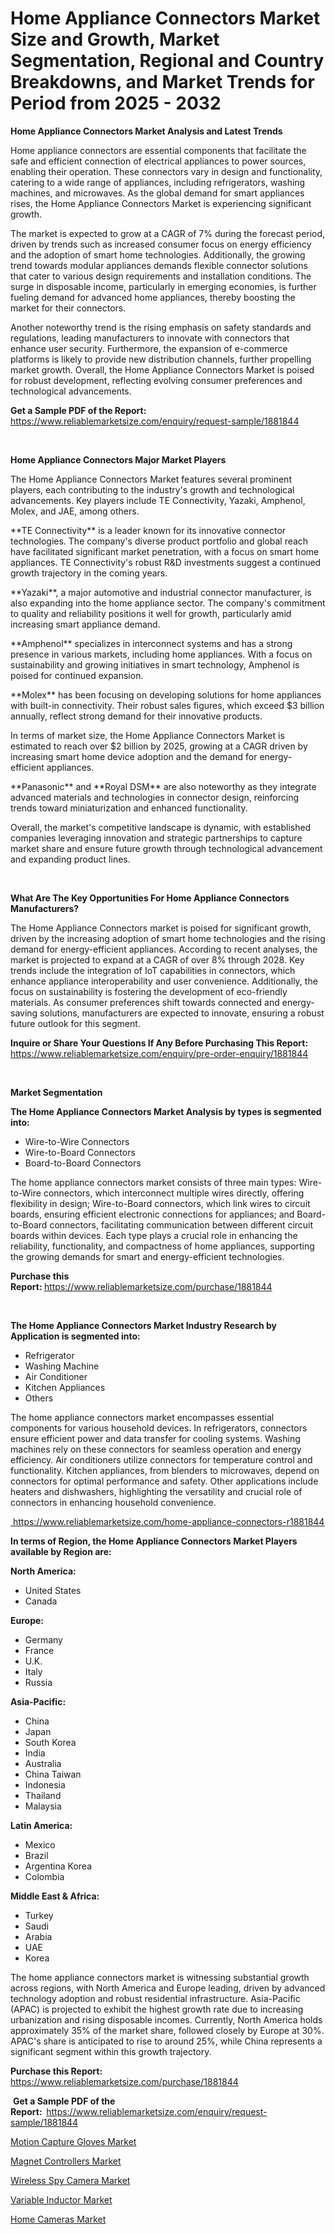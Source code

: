 <p><h1>Home Appliance Connectors Market Size and Growth, Market Segmentation, Regional and Country Breakdowns, and Market Trends for Period from 2025 -  2032</h1></p><p><strong>Home Appliance Connectors Market Analysis and Latest Trends</strong></p>
<p><p>Home appliance connectors are essential components that facilitate the safe and efficient connection of electrical appliances to power sources, enabling their operation. These connectors vary in design and functionality, catering to a wide range of appliances, including refrigerators, washing machines, and microwaves. As the global demand for smart appliances rises, the Home Appliance Connectors Market is experiencing significant growth.</p><p>The market is expected to grow at a CAGR of 7% during the forecast period, driven by trends such as increased consumer focus on energy efficiency and the adoption of smart home technologies. Additionally, the growing trend towards modular appliances demands flexible connector solutions that cater to various design requirements and installation conditions. The surge in disposable income, particularly in emerging economies, is further fueling demand for advanced home appliances, thereby boosting the market for their connectors.</p><p>Another noteworthy trend is the rising emphasis on safety standards and regulations, leading manufacturers to innovate with connectors that enhance user security. Furthermore, the expansion of e-commerce platforms is likely to provide new distribution channels, further propelling market growth. Overall, the Home Appliance Connectors Market is poised for robust development, reflecting evolving consumer preferences and technological advancements.</p></p>
<p><strong>Get a Sample PDF of the Report:&nbsp;</strong> <a href="https://www.reliablemarketsize.com/enquiry/request-sample/1881844?utm_campaign=1833&utm_medium=2&utm_source=Github&utm_content=ia&utm_term=06042025&utm_id=home-appliance-connectors">https://www.reliablemarketsize.com/enquiry/request-sample/1881844</a></p>
<p>&nbsp;</p>
<p><strong>Home Appliance Connectors Major Market Players</strong></p>
<p><p>The Home Appliance Connectors Market features several prominent players, each contributing to the industry's growth and technological advancements. Key players include TE Connectivity, Yazaki, Amphenol, Molex, and JAE, among others.</p><p>**TE Connectivity** is a leader known for its innovative connector technologies. The company's diverse product portfolio and global reach have facilitated significant market penetration, with a focus on smart home appliances. TE Connectivity's robust R&D investments suggest a continued growth trajectory in the coming years.</p><p>**Yazaki**, a major automotive and industrial connector manufacturer, is also expanding into the home appliance sector. The company's commitment to quality and reliability positions it well for growth, particularly amid increasing smart appliance demand.</p><p>**Amphenol** specializes in interconnect systems and has a strong presence in various markets, including home appliances. With a focus on sustainability and growing initiatives in smart technology, Amphenol is poised for continued expansion.</p><p>**Molex** has been focusing on developing solutions for home appliances with built-in connectivity. Their robust sales figures, which exceed $3 billion annually, reflect strong demand for their innovative products.</p><p>In terms of market size, the Home Appliance Connectors Market is estimated to reach over $2 billion by 2025, growing at a CAGR driven by increasing smart home device adoption and the demand for energy-efficient appliances.</p><p>**Panasonic** and **Royal DSM** are also noteworthy as they integrate advanced materials and technologies in connector design, reinforcing trends toward miniaturization and enhanced functionality.</p><p>Overall, the market's competitive landscape is dynamic, with established companies leveraging innovation and strategic partnerships to capture market share and ensure future growth through technological advancement and expanding product lines.</p></p>
<p>&nbsp;</p>
<p><strong>What Are The Key Opportunities For Home Appliance Connectors Manufacturers?</strong></p>
<p><p>The Home Appliance Connectors market is poised for significant growth, driven by the increasing adoption of smart home technologies and the rising demand for energy-efficient appliances. According to recent analyses, the market is projected to expand at a CAGR of over 8% through 2028. Key trends include the integration of IoT capabilities in connectors, which enhance appliance interoperability and user convenience. Additionally, the focus on sustainability is fostering the development of eco-friendly materials. As consumer preferences shift towards connected and energy-saving solutions, manufacturers are expected to innovate, ensuring a robust future outlook for this segment.</p></p>
<p><strong>Inquire or Share Your Questions If Any Before Purchasing This Report:</strong> <a href="https://www.reliablemarketsize.com/enquiry/pre-order-enquiry/1881844?utm_campaign=1833&utm_medium=2&utm_source=Github&utm_content=ia&utm_term=06042025&utm_id=home-appliance-connectors">https://www.reliablemarketsize.com/enquiry/pre-order-enquiry/1881844</a></p>
<p>&nbsp;</p>
<p><strong>Market Segmentation</strong></p>
<p><strong>The Home Appliance Connectors Market Analysis by types is segmented into:</strong></p>
<p><ul><li>Wire-to-Wire Connectors</li><li>Wire-to-Board Connectors</li><li>Board-to-Board Connectors</li></ul></p>
<p><p>The home appliance connectors market consists of three main types: Wire-to-Wire connectors, which interconnect multiple wires directly, offering flexibility in design; Wire-to-Board connectors, which link wires to circuit boards, ensuring efficient electronic connections for appliances; and Board-to-Board connectors, facilitating communication between different circuit boards within devices. Each type plays a crucial role in enhancing the reliability, functionality, and compactness of home appliances, supporting the growing demands for smart and energy-efficient technologies.</p></p>
<p><strong>Purchase this Report:&nbsp;</strong><a href="https://www.reliablemarketsize.com/purchase/1881844?utm_campaign=1833&utm_medium=2&utm_source=Github&utm_content=ia&utm_term=06042025&utm_id=home-appliance-connectors">https://www.reliablemarketsize.com/purchase/1881844</a></p>
<p>&nbsp;</p>
<p><strong>The Home Appliance Connectors Market Industry Research by Application is segmented into:</strong></p>
<p><ul><li>Refrigerator</li><li>Washing Machine</li><li>Air Conditioner</li><li>Kitchen Appliances</li><li>Others</li></ul></p>
<p><p>The home appliance connectors market encompasses essential components for various household devices. In refrigerators, connectors ensure efficient power and data transfer for cooling systems. Washing machines rely on these connectors for seamless operation and energy efficiency. Air conditioners utilize connectors for temperature control and functionality. Kitchen appliances, from blenders to microwaves, depend on connectors for optimal performance and safety. Other applications include heaters and dishwashers, highlighting the versatility and crucial role of connectors in enhancing household convenience.</p></p>
<p><a href="https://www.reliablemarketsize.com/home-appliance-connectors-r1881844?utm_campaign=1833&utm_medium=2&utm_source=Github&utm_content=ia&utm_term=06042025&utm_id=home-appliance-connectors">&nbsp;https://www.reliablemarketsize.com/home-appliance-connectors-r1881844</a></p>
<p><strong>In terms of Region, the Home Appliance Connectors Market Players available by Region are:</strong></p>
<p>
    <p> <strong> North America: </strong>
        <ul>
            <li>United States</li>
            <li>Canada</li>
        </ul>
        </p> 
    <p> <strong> Europe: </strong>
        <ul>
            <li>Germany</li>
            <li>France</li>
            <li>U.K.</li>
            <li>Italy</li>
            <li>Russia</li>
        </ul>
        </p> 
    <p> <strong> Asia-Pacific: </strong>
        <ul>
            <li>China</li>
            <li>Japan</li>
            <li>South Korea</li>
            <li>India</li>
            <li>Australia</li>
            <li>China Taiwan</li>
            <li>Indonesia</li>
            <li>Thailand</li>
            <li>Malaysia</li>
        </ul>
        </p> 
    <p> <strong> Latin America: </strong>
        <ul>
            <li>Mexico</li>
            <li>Brazil</li>
            <li>Argentina Korea</li>
            <li>Colombia</li>
        </ul>
        </p> 
    <p> <strong> Middle East & Africa: </strong>
        <ul>
            <li>Turkey</li>
            <li>Saudi</li>
            <li>Arabia</li>
            <li>UAE</li>
            <li>Korea</li>
        </ul>
    </p>
    </p>
<p><p>The home appliance connectors market is witnessing substantial growth across regions, with North America and Europe leading, driven by advanced technology adoption and robust residential infrastructure. Asia-Pacific (APAC) is projected to exhibit the highest growth rate due to increasing urbanization and rising disposable incomes. Currently, North America holds approximately 35% of the market share, followed closely by Europe at 30%. APAC's share is anticipated to rise to around 25%, while China represents a significant segment within this growth trajectory.</p></p>
<p><strong>Purchase this Report: </strong><a href="https://www.reliablemarketsize.com/purchase/1881844?utm_campaign=1833&utm_medium=2&utm_source=Github&utm_content=ia&utm_term=06042025&utm_id=home-appliance-connectors">https://www.reliablemarketsize.com/purchase/1881844</a></p>
<p>&nbsp;<strong>Get a Sample PDF of the Report:&nbsp;&nbsp;</strong><a href="https://www.reliablemarketsize.com/enquiry/request-sample/1881844?utm_campaign=1833&utm_medium=2&utm_source=Github&utm_content=ia&utm_term=06042025&utm_id=home-appliance-connectors">https://www.reliablemarketsize.com/enquiry/request-sample/1881844</a></p>
<p><strong></strong></p>
<p><p><a href="https://github.com/bozzoquishmd/Market-Research-Report-List-1/blob/main/motion-capture-gloves-market.md?utm_campaign=1833&utm_medium=2&utm_source=Github&utm_content=ia&utm_term=06042025&utm_id=home-appliance-connectors">Motion Capture Gloves Market</a></p><p><a href="https://github.com/nsmifidget3/Market-Research-Report-List-1/blob/main/magnet-controllers-market.md?utm_campaign=1833&utm_medium=2&utm_source=Github&utm_content=ia&utm_term=06042025&utm_id=home-appliance-connectors">Magnet Controllers Market</a></p><p><a href="https://github.com/wiltsdeenyuw/Market-Research-Report-List-1/blob/main/wireless-spy-camera-market.md?utm_campaign=1833&utm_medium=2&utm_source=Github&utm_content=ia&utm_term=06042025&utm_id=home-appliance-connectors">Wireless Spy Camera Market</a></p><p><a href="https://github.com/fabrehugessf/Market-Research-Report-List-1/blob/main/variable-inductor-market.md?utm_campaign=1833&utm_medium=2&utm_source=Github&utm_content=ia&utm_term=06042025&utm_id=home-appliance-connectors">Variable Inductor Market</a></p><p><a href="https://github.com/orlinvisonju/Market-Research-Report-List-1/blob/main/home-cameras-market.md?utm_campaign=1833&utm_medium=2&utm_source=Github&utm_content=ia&utm_term=06042025&utm_id=home-appliance-connectors">Home Cameras Market</a></p></p>